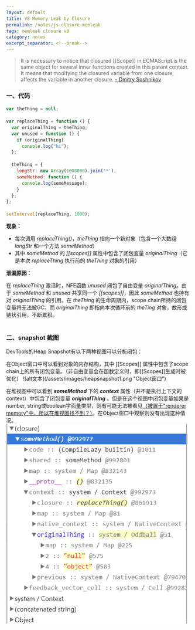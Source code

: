```yaml
---
layout: default
title: V8 Memory Leak by Closure
permalink: /notes/js-closure-memleak
tags: memleak closure v8 
category: notes
excerpt_separator: <!--break-->
---
```

> It is necessary to notice that closured [[Scope]] in ECMAScript is the same object for several inner functions created in this parent context. It means that modifying the closured variable from one closure, affects the variable in another closure. [ - Dmitry Soshnikov](http://dmitrysoshnikov.com/ecmascript/chapter-6-closures/#one-codescopecode-value-for-them-all)
<!--break-->   

### 一、代码

```javascript
var theThing = null;

var replaceThing = function () {
  var originalThing = theThing;
  var unused = function () {
    if (originalThing)
      console.log("hi");
  };

  theThing = {
    longStr: new Array(1000000).join('*'),
    someMethod: function () {
      console.log(someMessage);
    }
  };
};

setInterval(replaceThing, 1000);

```

**现象：**   
* 每次调用 *replaceThing()*，*theThing* 指向一个新对象（包含一个大数组 *longStr* 和一个方法 *someMethod*）
* 其中 *someMethod* 的 *[[scopes]]* 属性中包含了闭包变量 *originalThing*（它是本次 *replaceThing* 执行前的 *theThing* 对象的引用） 

**泄漏原因：**   

在 *replaceThing* 激活时，NFE函数 *unused* 闭包了自由变量 *originalThing*。由于 *someMethod* 和 *unused* 共享同一个 *[[scopes]]*，因此 *someMethod* 也持有对 *originalThing* 的引用。在 *theThing* 的生命周期内，scope chain所持的闭包变量将无法被GC，而 *originalThing* 即指向本次循环前的 *theTing* 对象，故形成链状引用，不断累积。   
<br>   

### 二、snapshot 截图

DevTools的Heap Snapshot有以下两种视图可以分析闭包：   
<p></p>
在Object窗口中可以看到对象的内存结构，其中 [[Scopes]] 属性中包含了scope chain上的所有闭包变量。（非自由变量会在函数定义时，即[[Scopes]]生成时被优化）   
![alt文本](/assets/images/heapsnapshot1.png "Object窗口")   

在堆视图中可以看到 ***someMethod*** 下的 ***context*** 属性（并不是执行上下文的context）中包含了闭包变量 ***originalThing*** 。但是在这个视图中闭包变量如果是number, string或boolean字面量类型，则有可能无法被看见[（被置于"renderer memory"中，所以在堆视图找不到？）](https://developers.google.com/web/tools/chrome-devtools/memory-problems/memory-101)。在Object窗口中观察则没有出现这种情况。   
![alt文本](/assets/images/heapsnapshot2.png "堆视图")  